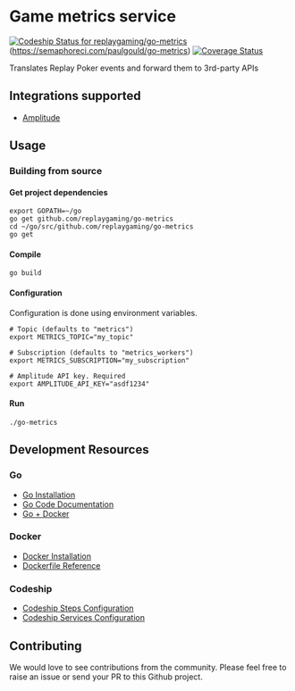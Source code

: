 # Game metrics service
[ ![Codeship Status for replaygaming/go-metrics](https://codeship.com/projects/2d93ed00-10a6-0134-1a45-32602de4173e/status?branch=kubernetes/master)](https://codeship.com/projects/157065)(https://semaphoreci.com/paulgould/go-metrics) [![Coverage Status](https://coveralls.io/repos/replaygaming/go-metrics/badge.svg?branch=master&service=github)](https://coveralls.io/github/replaygaming/go-metrics?branch=master)

Translates Replay Poker events and forward them to 3rd-party APIs

## Integrations supported

  - [Amplitude](http://www.amplitude.com)

## Usage


### Building from source

####  Get project dependencies

```shell
export GOPATH=~/go
go get github.com/replaygaming/go-metrics
cd ~/go/src/github.com/replaygaming/go-metrics
go get
```

#### Compile

```shell
go build
```

#### Configuration

Configuration is done using environment variables.

```shell
# Topic (defaults to "metrics")
export METRICS_TOPIC="my_topic"

# Subscription (defaults to "metrics_workers")
export METRICS_SUBSCRIPTION="my_subscription"

# Amplitude API key. Required
export AMPLITUDE_API_KEY="asdf1234"
```

#### Run

```shell
./go-metrics
```

## Development Resources

### Go

- [Go Installation](https://golang.org/doc/install)
- [Go Code Documentation](https://golang.org/doc/code.html)
- [Go + Docker](https://blog.golang.org/docker)

### Docker

- [Docker Installation](https://docs.docker.com/engine/installation/)
- [Dockerfile Reference](https://docs.docker.com/engine/reference/builder/)

### Codeship

- [Codeship Steps Configuration](https://codeship.com/documentation/docker/steps/)
- [Codeship Services Configuration](https://codeship.com/documentation/docker/services/)

## Contributing

We would love to see contributions from the community. Please feel free to raise an issue or send your PR to this Github project.
